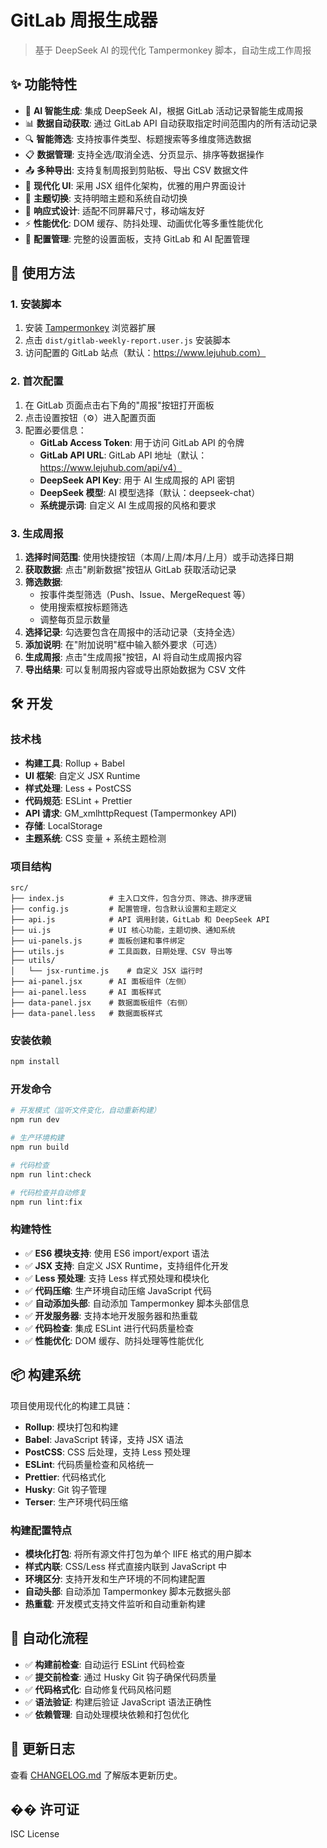 # GitLab 周报生成器

> 基于 DeepSeek AI 的现代化 Tampermonkey 脚本，自动生成工作周报

## ✨ 功能特性

- 🤖 **AI 智能生成**: 集成 DeepSeek AI，根据 GitLab 活动记录智能生成周报
- 📊 **数据自动获取**: 通过 GitLab API 自动获取指定时间范围内的所有活动记录
- 🔍 **智能筛选**: 支持按事件类型、标题搜索等多维度筛选数据
- 📋 **数据管理**: 支持全选/取消全选、分页显示、排序等数据操作
- 📤 **多种导出**: 支持复制周报到剪贴板、导出 CSV 数据文件
- 🎨 **现代化 UI**: 采用 JSX 组件化架构，优雅的用户界面设计
- 🌙 **主题切换**: 支持明暗主题和系统自动切换
- 📱 **响应式设计**: 适配不同屏幕尺寸，移动端友好
- ⚡ **性能优化**: DOM 缓存、防抖处理、动画优化等多重性能优化
- 🔧 **配置管理**: 完整的设置面板，支持 GitLab 和 AI 配置管理

## 🚀 使用方法

### 1. 安装脚本
1. 安装 [Tampermonkey](https://tampermonkey.net/) 浏览器扩展
2. 点击 `dist/gitlab-weekly-report.user.js` 安装脚本
3. 访问配置的 GitLab 站点（默认：https://www.lejuhub.com）

### 2. 首次配置
1. 在 GitLab 页面点击右下角的"周报"按钮打开面板
2. 点击设置按钮（⚙️）进入配置页面
3. 配置必要信息：
   - **GitLab Access Token**: 用于访问 GitLab API 的令牌
   - **GitLab API URL**: GitLab API 地址（默认：https://www.lejuhub.com/api/v4）
   - **DeepSeek API Key**: 用于 AI 生成周报的 API 密钥
   - **DeepSeek 模型**: AI 模型选择（默认：deepseek-chat）
   - **系统提示词**: 自定义 AI 生成周报的风格和要求

### 3. 生成周报
1. **选择时间范围**: 使用快捷按钮（本周/上周/本月/上月）或手动选择日期
2. **获取数据**: 点击"刷新数据"按钮从 GitLab 获取活动记录
3. **筛选数据**: 
   - 按事件类型筛选（Push、Issue、MergeRequest 等）
   - 使用搜索框按标题筛选
   - 调整每页显示数量
4. **选择记录**: 勾选要包含在周报中的活动记录（支持全选）
5. **添加说明**: 在"附加说明"框中输入额外要求（可选）
6. **生成周报**: 点击"生成周报"按钮，AI 将自动生成周报内容
7. **导出结果**: 可以复制周报内容或导出原始数据为 CSV 文件

## 🛠️ 开发

### 技术栈

- **构建工具**: Rollup + Babel
- **UI 框架**: 自定义 JSX Runtime
- **样式处理**: Less + PostCSS
- **代码规范**: ESLint + Prettier
- **API 请求**: GM_xmlhttpRequest (Tampermonkey API)
- **存储**: LocalStorage
- **主题系统**: CSS 变量 + 系统主题检测

### 项目结构

```
src/
├── index.js          # 主入口文件，包含分页、筛选、排序逻辑
├── config.js         # 配置管理，包含默认设置和主题定义
├── api.js            # API 调用封装，GitLab 和 DeepSeek API
├── ui.js             # UI 核心功能，主题切换、通知系统
├── ui-panels.js      # 面板创建和事件绑定
├── utils.js          # 工具函数，日期处理、CSV 导出等
├── utils/
│   └── jsx-runtime.js    # 自定义 JSX 运行时
├── ai-panel.jsx      # AI 面板组件（左侧）
├── ai-panel.less     # AI 面板样式
├── data-panel.jsx    # 数据面板组件（右侧）
├── data-panel.less   # 数据面板样式

```

### 安装依赖
```bash
npm install
```

### 开发命令

```bash
# 开发模式（监听文件变化，自动重新构建）
npm run dev

# 生产环境构建
npm run build

# 代码检查
npm run lint:check

# 代码检查并自动修复
npm run lint:fix
```

### 构建特性

- ✅ **ES6 模块支持**: 使用 ES6 import/export 语法
- ✅ **JSX 支持**: 自定义 JSX Runtime，支持组件化开发
- ✅ **Less 预处理**: 支持 Less 样式预处理和模块化
- ✅ **代码压缩**: 生产环境自动压缩 JavaScript 代码
- ✅ **自动添加头部**: 自动添加 Tampermonkey 脚本头部信息
- ✅ **开发服务器**: 支持本地开发服务器和热重载
- ✅ **代码检查**: 集成 ESLint 进行代码质量检查
- ✅ **性能优化**: DOM 缓存、防抖处理等性能优化

## 📦 构建系统

项目使用现代化的构建工具链：

- **Rollup**: 模块打包和构建
- **Babel**: JavaScript 转译，支持 JSX 语法
- **PostCSS**: CSS 后处理，支持 Less 预处理
- **ESLint**: 代码质量检查和风格统一
- **Prettier**: 代码格式化
- **Husky**: Git 钩子管理
- **Terser**: 生产环境代码压缩

### 构建配置特点

- **模块化打包**: 将所有源文件打包为单个 IIFE 格式的用户脚本
- **样式内联**: CSS/Less 样式直接内联到 JavaScript 中
- **环境区分**: 支持开发和生产环境的不同构建配置
- **自动头部**: 自动添加 Tampermonkey 脚本元数据头部
- **热重载**: 开发模式支持文件监听和自动重新构建

## 🔄 自动化流程

- ✅ **构建前检查**: 自动运行 ESLint 代码检查
- ✅ **提交前检查**: 通过 Husky Git 钩子确保代码质量
- ✅ **代码格式化**: 自动修复代码风格问题
- ✅ **语法验证**: 构建后验证 JavaScript 语法正确性
- ✅ **依赖管理**: 自动处理模块依赖和打包优化

## 📝 更新日志

查看 [CHANGELOG.md](./CHANGELOG.md) 了解版本更新历史。

## �� 许可证

ISC License
